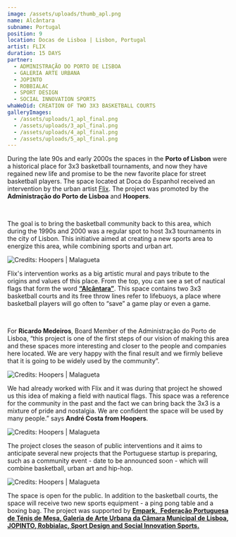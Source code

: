 ```yaml
---
image: /assets/uploads/thumb_apl.png
name: Alcântara
subname: Portugal
position: 9
location: Docas de Lisboa | Lisbon, Portugal
artist: FLIX
duration: 15 DAYS
partner:
  - ADMINISTRAÇÃO DO PORTO DE LISBOA
  - GALERIA ARTE URBANA
  - JOPINTO
  - ROBBIALAC
  - SPORT DESIGN
  - SOCIAL INNOVATION SPORTS
whaWeDid: CREATION OF TWO 3X3 BASKETBALL COURTS
galleryImages:
  - /assets/uploads/1_apl_final.png
  - /assets/uploads/3_apl_final.png
  - /assets/uploads/4_apl_final.png
  - /assets/uploads/5_apl_final.png
---
```

During the late 90s and early 2000s the spaces in the <b>Porto of Lisbon</b> were a historical place for 3x3 basketball tournaments, and now they have regained new life and promise to be the new favorite place for street basketball players. The space located at Doca do Espanhol received an intervention by the urban artist [Flix](https://www.instagram.com/flixrobotico/?hl=es). The project was promoted by the <b>Administração do Porto de Lisboa</b> and <b>Hoopers</b>.

</br>

The goal is to bring the basketball community back to this area, which during the 1990s and 2000 was a regular spot to host 3x3 tournaments in the city of Lisbon. This initiative aimed at creating a new sports area to energize this area, while combining sports and urban art.

![Credits: Hoopers | Malagueta](/assets/uploads/1_apl_makingof.png "Credits: Hoopers | Malagueta")

Flix's intervention works as a big artistic mural and pays tribute to the origins and values of this place. From the top, you can see a set of nautical flags that form the word <b><u>“Alcântara”</u></b>. This space contains two 3x3 basketball courts and its free throw lines refer to lifebuoys, a place where basketball players will go often to “save” a game play or even a game.

</br>

For <b>Ricardo Medeiros</b>, Board Member of the Administração do Porto de Lisboa, “this project is one of the first steps of our vision of making this area and these spaces more interesting and closer to the people and companies here located. We are very happy with the final result and we firmly believe that it is going to be widely used by the community”.

![Credits: Hoopers | Malagueta](/assets/uploads/2_apl_makingof.png "Credits: Hoopers | Malagueta")

We had already worked with Flix and it was during that project he showed us this idea of ​​making a field with nautical flags. This space was a reference for the community in the past and the fact we can bring back the 3x3 is a mixture of pride and nostalgia. We are confident the space will be used by many people.” says <b>André Costa from Hoopers</b>.

![Credits: Hoopers | Malagueta](/assets/uploads/3_apl_makingof.png "Credits: Hoopers | Malagueta")

The project closes the season of public interventions and it aims to anticipate several new projects that the Portuguese startup is preparing, such as a community event - date to be announced soon - which will combine basketball, urban art and hip-hop.

![Credits: Hoopers | Malagueta](/assets/uploads/4_apl_makingof.png "Credits: Hoopers | Malagueta")

The space is open for the public. In addition to the basketball courts, the space will receive two new sports equipment - a ping pong table and a boxing bag. The project was supported by <b><u>[Empark](https://www.empark.com/pt/pt/),  <b><u>[Federação Portuguesa de Ténis de Mesa](https://fptm.pt/)</u></b>, <b><u>[Galeria de Arte Urbana da Câmara Municipal de Lisboa](http://gau.cm-lisboa.pt/galeria.html)</u></b>, <b><u>[JOPINTO](https://www.facebook.com/tintasjopinto/)</u></b>, <b><u>[Robbialac](https://tintasrobbialac.pt/)</u></b>, <b><u>[Sport Design](http://www.sport-design.pt/)</u></b> and <b><u>[Social Innovation Sports](https://www.socialinnovationsports.org/)</u></b>.
